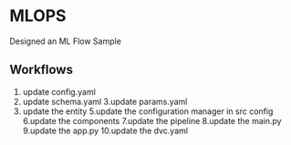 # MLOPS
Designed an ML Flow Sample


## Workflows

1. update config.yaml
2. update schema.yaml
3.update params.yaml
4. update the entity
5.update the configuration manager in src config
6.update the components
7.update the pipeline
8.update the main.py
9.update the app.py
10.update the dvc.yaml

